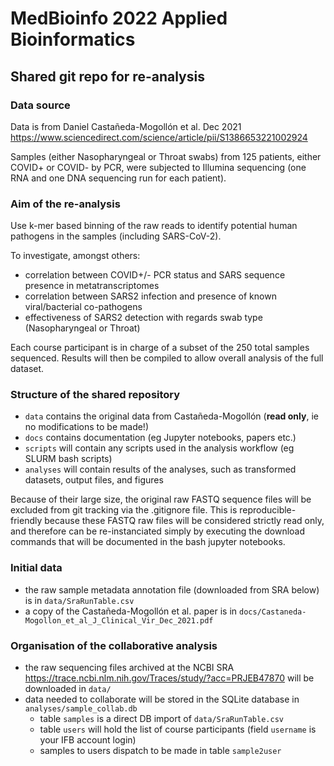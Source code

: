 # MedBioinfo 2022 Applied Bioinformatics
## Shared git repo for re-analysis

### Data source

Data is from Daniel Castañeda-Mogollón et al. Dec 2021 https://www.sciencedirect.com/science/article/pii/S1386653221002924

Samples (either Nasopharyngeal or Throat swabs) from 125 patients, either COVID+ or COVID- by PCR, were subjected to Illumina sequencing (one RNA and one DNA sequencing run for each patient).

### Aim of the re-analysis

Use k-mer based binning of the raw reads to identify potential human pathogens in the samples (including SARS-CoV-2).

To investigate, amongst others: 
 - correlation between COVID+/- PCR status and SARS sequence presence in metatranscriptomes
 - correlation between SARS2 infection and presence of known viral/bacterial co-pathogens
 - effectiveness of SARS2 detection with regards swab type (Nasopharyngeal or Throat)

Each course participant is in charge of a subset of the 250 total samples sequenced. Results will then be compiled to allow overall analysis of the full dataset.

### Structure of the shared repository

 - ```data``` contains the original data from Castañeda-Mogollón (**read only**, ie no modifications to be made!)
 - ```docs``` contains documentation (eg Jupyter notebooks, papers etc.)
 - ```scripts``` will contain any scripts used in the analysis workflow (eg SLURM bash scripts)
 - ```analyses``` will contain results of the analyses, such as transformed datasets, output files, and figures
 
Because of their large size, the original raw FASTQ sequence files will be excluded from git tracking via the .gitignore file. This is reproducible-friendly because these FASTQ raw files will be considered strictly read only, and therefore can be re-instanciated simply by executing the download commands that will be documented in the bash jupyter notebooks.
 
### Initial data
 - the raw sample metadata annotation file (downloaded from SRA below) is in ```data/SraRunTable.csv```
 - a copy of the Castañeda-Mogollón et al. paper is in ```docs/Castaneda-Mogollon_et_al_J_Clinical_Vir_Dec_2021.pdf```
 
### Organisation of the collaborative analysis
- the raw sequencing files archived at the NCBI SRA https://trace.ncbi.nlm.nih.gov/Traces/study/?acc=PRJEB47870 will be downloaded in ```data/```
- data needed to collaborate will be stored in the SQLite database in ```analyses/sample_collab.db```
  - table ```samples``` is a direct DB import of ```data/SraRunTable.csv```
  - table ```users``` will hold the list of course participants (field ```username``` is your IFB account login)
  - samples to users dispatch to be made in table ```sample2user```

